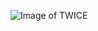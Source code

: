 ![Image of TWICE](https://imgix.bustle.com/uploads/image/2020/4/16/7552ebc5-bcc8-47ef-82c4-d2997a5e66f0-twicetrailer.jpg)
